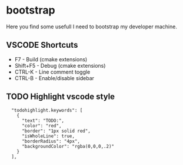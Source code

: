 # bootstrap

Here you find some usefull I need to bootstrap my developer machine.

## VSCODE Shortcuts

* F7 - Build (cmake extensions)
* Shift+F5 - Debug (cmake extensions)
* CTRL-K - Line comment toggle
* CTRL-B - Enable/disable sidebar

## TODO Highlight vscode style
```
  "todohighlight.keywords": [
    {
      "text": "TODO:",
      "color": "red",
      "border": "1px solid red",
      "isWholeLine": true,
      "borderRadius": "4px",
      "backgroundColor": "rgba(0,0,0,.2)"
    }
  ],
```
